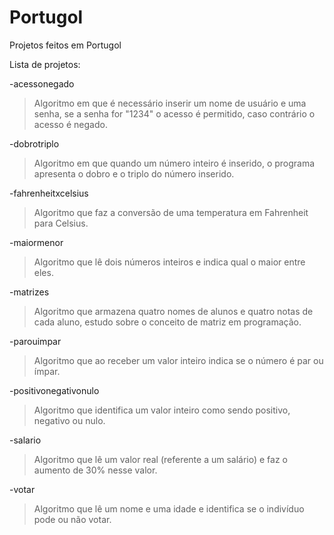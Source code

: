 # Portugol
Projetos feitos em Portugol

Lista de projetos:

-acessonegado
>Algoritmo em que é necessário inserir um nome de usuário e uma senha, se a senha for "1234" o acesso é permitido, caso contrário o acesso é negado.

-dobrotriplo
>Algoritmo em que quando um número inteiro é inserido, o programa apresenta o dobro e o triplo do número inserido.

-fahrenheitxcelsius
>Algoritmo que faz a conversão de uma temperatura em Fahrenheit para Celsius.

-maiormenor
>Algoritmo que lê dois números inteiros e indica qual o maior entre eles.

-matrizes
>Algoritmo que armazena quatro nomes de alunos e quatro notas de cada aluno, estudo sobre o conceito de matriz em programação.

-parouimpar
>Algoritmo que ao receber um valor inteiro indica se o número é par ou ímpar.

-positivonegativonulo
>Algoritmo que identifica um valor inteiro como sendo positivo, negativo ou nulo.

-salario
>Algoritmo que lê um valor real (referente a um salário) e faz o aumento de 30% nesse valor.

-votar
>Algoritmo que lê um nome e uma idade e identifica se o indivíduo pode ou não votar.
